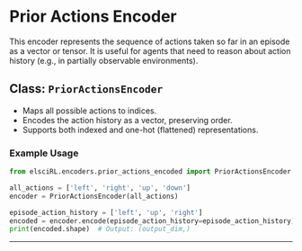 <!-- filepath: /home/philip/Documents/elsciRL-Wiki/Documentation/Encoders/prior_actions_encoded.md -->

# Prior Actions Encoder

This encoder represents the sequence of actions taken so far in an episode as a vector or tensor. It is useful for agents that need to reason about action history (e.g., in partially observable environments).

## Class: `PriorActionsEncoder`
- Maps all possible actions to indices.
- Encodes the action history as a vector, preserving order.
- Supports both indexed and one-hot (flattened) representations.

### Example Usage
```python
from elsciRL.encoders.prior_actions_encoded import PriorActionsEncoder

all_actions = ['left', 'right', 'up', 'down']
encoder = PriorActionsEncoder(all_actions)

episode_action_history = ['left', 'up', 'right']
encoded = encoder.encode(episode_action_history=episode_action_history)
print(encoded.shape)  # Output: (output_dim,)
```

---
